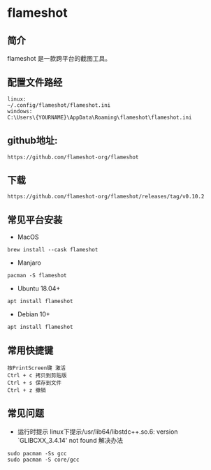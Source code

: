 # flameshot
## 简介
flameshot 是一款跨平台的截图工具。

## 配置文件路经
```
linux:
~/.config/flameshot/flameshot.ini
windows:
C:\Users\{YOURNAME}\AppData\Roaming\flameshot\flameshot.ini
```

## github地址:
```
https://github.com/flameshot-org/flameshot
```
## 下载
```
https://github.com/flameshot-org/flameshot/releases/tag/v0.10.2
```

## 常见平台安装
- MacOS
```
brew install --cask flameshot
```

- Manjaro
```
pacman -S flameshot
```

- Ubuntu 18.04+
```
apt install flameshot
```

- Debian 10+
```
apt install flameshot
```

## 常用快捷键
```
按PrintScreen键 激活
Ctrl + c 拷贝到剪贴版
Ctrl + s 保存到文件
Ctrl + z 撤销
```

## 常见问题
- 运行时提示 linux下提示/usr/lib64/libstdc++.so.6: version `GLIBCXX_3.4.14' not found 解决办法
```
sudo pacman -Ss gcc
sudo pacman -S core/gcc
```
